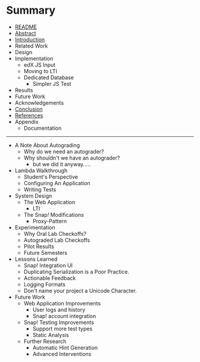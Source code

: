 # Summary

* [README](README.md)
* [Abstract](contents/abstract.md)
* [Introduction](contents/introduction.md)
* Related Work
* Design
* Implementation
	* edX JS Input
	* Moving to LTI
	* Dedicated Database
		* Simpler JS Test
* Results
* Future Work
* Acknowledgements
* [Conclusion](contents/conclusion.md)
* [References](contents/references.md)
* Appendix
	* Documentation

----

* A Note About Autograding
	* Why do we need an autograder?
	* Why shouldn't we have an autograder?
		* but we did it anyway.....
* Lambda Walkthrough
	* Student's Perspective
	* Configuring An Application
	* Writing Tests
* System Design
	* The Web Application
		* LTI
	* The Snap<em>!</em> Modifications
		* Proxy-Pattern
* Experimentation
	* Why Oral Lab Checkoffs?
	* Autograded Lab Checkoffs
	* Pilot Results
	* Future Semesters
* Lessons Learned
	* Snap! Integration UI
	* Duplicating Serialization is a Poor Practice.
	* Actionable Feedback
	* Logging Formats
	* Don't name your project a Unicode Character.
* Future Work
	* Web Application Improvements
		* User logs and history
		* Snap! account integration
	* Snap! Testing Improvements
		* Support more test types
		* Static Analysis
	* Further Research
		* Automatic Hint Generation
		* Advanced Interventions
